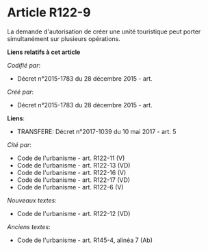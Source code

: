 # Article R122-9

La demande d'autorisation de créer une unité touristique peut porter simultanément sur plusieurs opérations.

**Liens relatifs à cet article**

_Codifié par_:

  - Décret n°2015-1783 du 28 décembre 2015 - art.

_Créé par_:

  - Décret n°2015-1783 du 28 décembre 2015 - art.

**Liens**:

  - TRANSFERE: Décret n°2017-1039 du 10 mai 2017 - art. 5

_Cité par_:

  - Code de l'urbanisme - art. R122-11 (V)
  - Code de l'urbanisme - art. R122-13 (VD)
  - Code de l'urbanisme - art. R122-16 (V)
  - Code de l'urbanisme - art. R122-17 (VD)
  - Code de l'urbanisme - art. R122-6 (V)

_Nouveaux textes_:

  - Code de l'urbanisme - art. R122-12 (VD)

_Anciens textes_:

  - Code de l'urbanisme - art. R145-4, alinéa 7 (Ab)
